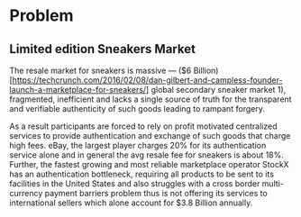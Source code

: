 # Problem

## Limited edition Sneakers Market

The resale market for sneakers is massive — ($6 Billion)[https://techcrunch.com/2016/02/08/dan-gilbert-and-campless-founder-launch-a-marketplace-for-sneakers/] global secondary sneaker market 1), fragmented, inefficient and lacks a single source of truth for the transparent and verifiable authenticity of such goods leading to rampant forgery.

As a result participants are forced to rely on profit motivated centralized services to provide authentication and exchange of such goods that charge high fees. eBay, the largest player charges 20% for its authentication service alone and in general the avg resale fee for sneakers is about 18%. Further, the fastest growing  and most reliable marketplace operator StockX has an authentication bottleneck, requiring all products to be sent to its facilities in the United States and also struggles with a cross border multi-currency payment barriers problem thus is not offering its services  to international sellers which alone account for $3.8 Billion annually.
